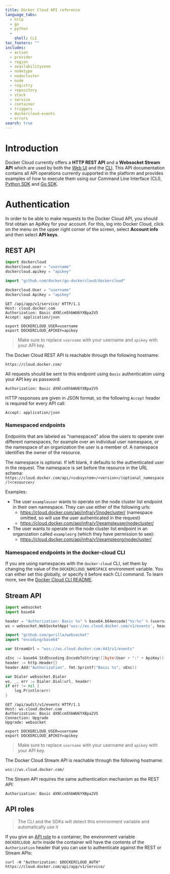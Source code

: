 ```yaml
---
title: Docker Cloud API reference
language_tabs:
  - http
  - go
  - python
  - 
    shell: CLI
toc_footers: ""
includes:
  - action
  - provider
  - region
  - availabilityzone
  - nodetype
  - nodecluster
  - node
  - registry
  - repository
  - stack
  - service
  - container
  - triggers
  - dockercloud-events
  - errors
search: true
---
```

# Introduction

Docker Cloud currently offers a **HTTP REST API** and a **Websocket Stream API** which are used by both the [Web UI](https://cloud.docker.com/) and the [CLI](https://github.com/moby/mobycloud-cli). This API documentation contains all API operations currently supported in the platform and provides examples of how to execute them using our Command Line Interface (CLI), [Python SDK](https://github.com/docker/python-dockercloud) and [Go SDK](https://github.com/docker/go-dockercloud).

# Authentication

In order to be able to make requests to the Docker Cloud API, you should first obtain an ApiKey for your account. For this, log into Docker Cloud, click on the menu on the upper right corner of the screen, select **Account info** and then select **API keys**.

## REST API

```python
import dockercloud
dockercloud.user = "username"
dockercloud.apikey = "apikey"
```

```go
import "github.com/docker/go-dockercloud/dockercloud"

dockercloud.User = "username"
dockercloud.ApiKey = "apikey"
```

```http
GET /api/app/v1/service/ HTTP/1.1
Host: cloud.docker.com
Authorization: Basic dXNlcm5hbWU6YXBpa2V5
Accept: application/json
```

```shell
export DOCKERCLOUD_USER=username
export DOCKERCLOUD_APIKEY=apikey
```

> Make sure to replace `username` with your username and `apikey` with your API key.

The Docker Cloud REST API is reachable through the following hostname:

`https://cloud.docker.com/`

All requests should be sent to this endpoint using `Basic` authentication using your API key as password:

`Authorization: Basic dXNlcm5hbWU6YXBpa2V5`

HTTP responses are given in JSON format, so the following `Accept` header is required for every API call:

`Accept: application/json`

### Namespaced endpoints

Endpoints that are labeled as "namespaced" allow the users to operate over different namespaces, for example over an individual user namespace, or the namespace of an organization the user is a member of. A namespace identifies the owner of the resource.

The namespace is optional. If left blank, it defaults to the authenticated user in the request. The namespace is set before the resource in the URL schema: `https://cloud.docker.com/api/<subsystem>/<version>/(optional_namespace/)<resource>/`

Examples:

- The user `exampleuser` wants to operate on the node cluster list endpoint in their own namespace. They can use either of the following urls: 
    - https://cloud.docker.com/api/infra/v1/nodecluster/ (namespace omitted, so will use the user authenticated in the request)
    - https://cloud.docker.com/api/infra/v1/exampleuser/nodecluster/
- The user wants to operate on the node cluster list endpoint in an organization called `exampleorg` (which they have permission to see): 
    - https://cloud.docker.com/api/infra/v1/exampleorg/nodecluster/

### Namespaced endpoints in the docker-cloud CLI

If you are using namespaces with the `docker-cloud` CLI, set them by changing the value of the `DOCKERCLOUD_NAMESPACE` environment variable. You can either set this globally, or specify it before each CLI command. To learn more, see the [Docker Cloud CLI README](https://github.com/moby/mobycloud-cli#namespace).

## Stream API

```python
import websocket
import base64

header = "Authorization: Basic %s" % base64.b64encode("%s:%s" % (username, password))
ws = websocket.WebSocketApp('wss://ws.cloud.docker.com/v1/events', header=[header])
```

```go
import "github.com/gorilla/websocket"
import "encoding/base64"

var StreamUrl = "wss://ws.cloud.docker.com:443/v1/events"

sEnc := base64.StdEncoding.EncodeToString([]byte(User + ":" + ApiKey))
header := http.Header{}
header.Add("Authorization", fmt.Sprintf("Basic %s", sEnc))

var Dialer websocket.Dialer
ws, _, err := Dialer.Dial(url, header)
if err != nil {
    log.Println(err)
}
```

```http
GET /api/audit/v1/events HTTP/1.1
Host: ws.cloud.docker.com
Authorization: Basic dXNlcm5hbWU6YXBpa2V5
Connection: Upgrade
Upgrade: websocket
```

```shell
export DOCKERCLOUD_USER=username
export DOCKERCLOUD_APIKEY=apikey
```

> Make sure to replace `username` with your username and `apikey` with your API key.

The Docker Cloud Stream API is reachable through the following hostname:

`wss://ws.cloud.docker.com/`

The Stream API requires the same authentication mechanism as the REST API:

`Authorization: Basic dXNlcm5hbWU6YXBpa2V5`

## API roles

> The CLI and the SDKs will detect this environment variable and automatically use it

If you give an [API role](/docker-cloud/apps/api-roles/) to a container, the environment variable `DOCKERCLOUD_AUTH` inside the container will have the contents of the `Authorization` header that you can use to authenticate against the REST or Stream APIs:

`curl -H "Authorization: $DOCKERCLOUD_AUTH" https://cloud.docker.com/api/app/v1/service/`